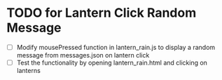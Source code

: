 # TODO for Lantern Click Random Message

- [ ] Modify mousePressed function in lantern_rain.js to display a random message from messages.json on lantern click
- [ ] Test the functionality by opening lantern_rain.html and clicking on lanterns
